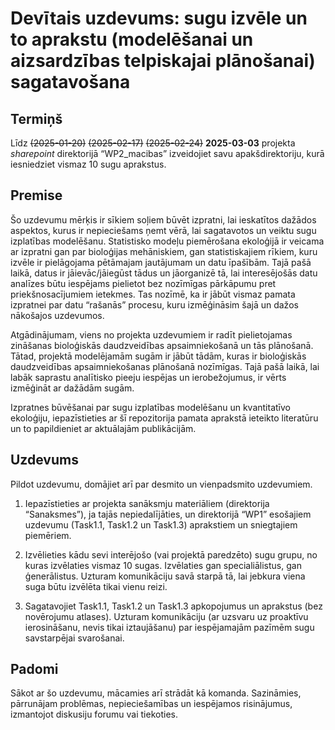 Devītais uzdevums: sugu izvēle un to aprakstu (modelēšanai un
aizsardzības telpiskajai plānošanai) sagatavošana
================

## Termiņš

Līdz ~~(2025-01-20)~~ ~~(2025-02-17)~~ ~~(2025-02-24)~~ **2025-03-03**
projekta *sharepoint* direktorijā “WP2_macibas” izveidojiet savu
apakšdirektoriju, kurā iesniedziet vismaz 10 sugu aprakstus.

## Premise

Šo uzdevumu mērķis ir sīkiem soļiem būvēt izpratni, lai ieskatītos
dažādos aspektos, kurus ir nepieciešams ņemt vērā, lai sagatavotos un
veiktu sugu izplatības modelēšanu. Statistisko modeļu piemērošana
ekoloģijā ir veicama ar izpratni gan par bioloģijas mehāniskiem, gan
statistiskajiem rīkiem, kuru izvēle ir pielāgojama pētāmajam jautājumam
un datu īpašībām. Tajā pašā laikā, datus ir jāievāc/jāiegūst tādus un
jāorganizē tā, lai interesējošās datu analīzes būtu iespējams pielietot
bez nozīmīgas pārkāpumu pret priekšnosacījumiem ietekmes. Tas nozīmē, ka
ir jābūt vismaz pamata izpratnei par datu “rašanās” procesu, kuru
izmēģināsim šajā un dažos nākošajos uzdevumos.

Atgādinājumam, viens no projekta uzdevumiem ir radīt pielietojamas
zināšanas bioloģiskās daudzveidības apsaimniekošanā un tās plānošanā.
Tātad, projektā modelējamām sugām ir jābūt tādām, kuras ir bioloģiskās
daudzveidības apsaimniekošanas plānošanā nozīmīgas. Tajā pašā laikā, lai
labāk saprastu analītisko pieeju iespējas un ierobežojumus, ir vērts
izmēģināt ar dažādām sugām.

Izpratnes būvēšanai par sugu izplatības modelēšanu un kvantitatīvo
ekoloģiju, iepazīstieties ar šī repozitorija pamata aprakstā ieteikto
literatūru un to papildieniet ar aktuālajām publikācijām.

## Uzdevums

Pildot uzdevumu, domājiet arī par desmito un vienpadsmito uzdevumiem.

1.  Iepazīstieties ar projekta sanāksmju materiāliem (direktorija
    “Sanaksmes”), ja tajās nepiedalījāties, un direktorijā “WP1”
    esošajiem uzdevumu (Task1.1, Task1.2 un Task1.3) aprakstiem un
    sniegtajiem piemēriem.

2.  Izvēlieties kādu sevi interējošo (vai projektā paredzēto) sugu
    grupu, no kuras izvēlaties vismaz 10 sugas. Izvēlaties gan
    specialiālistus, gan ģenerālistus. Uzturam komunikāciju savā starpā
    tā, lai jebkura viena suga būtu izvēlēta tikai vienu reizi.

3.  Sagatavojiet Task1.1, Task1.2 un Task1.3 apkopojumus un aprakstus
    (bez novērojumu atlases). Uzturam komunikāciju (ar uzsvaru uz
    proaktīvu ierosināšanu, nevis tikai iztaujāšanu) par iespējamajām
    pazīmēm sugu savstarpējai svarošanai.

## Padomi

Sākot ar šo uzdevumu, mācamies arī strādāt kā komanda. Sazināmies,
pārrunājam problēmas, nepieciešamības un iespējamos risinājumus,
izmantojot diskusiju forumu vai tiekoties.
